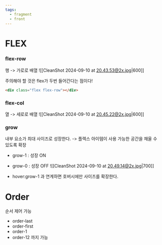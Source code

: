 ```yaml
---
tags:
  - fragment
  - front
---
```


# FLEX
### flex-row
행 -> 가로로 배열
![[CleanShot 2024-09-10 at 20.43.53@2x.jpg|600]]

주의해야 할 것은 flex가 두번 들어간다는 점이다!
~~~HTML
<div class="flex flex-row"></div>
~~~


### flex-col
열 -> 세로로 배열
![[CleanShot 2024-09-10 at 20.45.22@2x.jpg|600]]


### grow
내부 요소가 최대 사이즈로 성장한다.
-> 플렉스 아이템이 사용 가능한 공간을 채울 수 있도록 확장

- grow-1 : 성장 ON
- grow-0 : 성장 OFF
![[CleanShot 2024-09-10 at 20.49.14@2x.jpg|700]]

- hover:grow-1 과 연계하면 호버시에만 사이즈를 확장한다.

# Order
순서 제어 가능
- order-last
- order-first
- order-1
- order-12 까지 가능